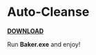 # Auto-Cleanse
**[DOWNLOAD](https://github.com/fakekey/Auto-Cleanse/releases/download/1.5.0/Baker.zip)**

Run **Baker.exe** and enjoy!
